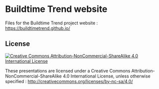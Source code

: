 # Buildtime Trend website

Files for the Buildtime Trend project website : https://buildtimetrend.github.io/

License
-------

[![Creative Commons Attribution-NonCommercial-ShareAlike 4.0 International License](http://i.creativecommons.org/l/by-nc-sa/4.0/88x31.png)](http://creativecommons.org/licenses/by-nc-sa/4.0/
)

These presentations are licensed under a Creative Commons Attribution-NonCommercial-ShareAlike 4.0 International License, unless otherwise specified : 
http://creativecommons.org/licenses/by-nc-sa/4.0/
